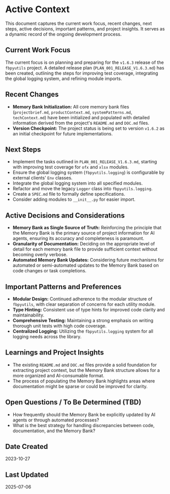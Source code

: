 # Active Context

This document captures the current work focus, recent changes, next steps, active decisions, important patterns, and project insights. It serves as a dynamic record of the ongoing development process.

## Current Work Focus
The current focus is on planning and preparing for the `v1.6.3` release of the `fbpyutils` project. A detailed release plan (`PLAN_001_RELEASE_V1.6.3.md`) has been created, outlining the steps for improving test coverage, integrating the global logging system, and refining module imports.

## Recent Changes
- **Memory Bank Initialization:** All core memory bank files (`projectbrief.md`, `productContext.md`, `systemPatterns.md`, `techContext.md`) have been initialized and populated with detailed information derived from the project's `README.md` and `DOC.md` files.
- **Version Checkpoint:** The project status is being set to version `v1.6.2` as an initial checkpoint for future implementations.

## Next Steps
- Implement the tasks outlined in `PLAN_001_RELEASE_V1.6.3.md`, starting with improving test coverage for `ofx` and `xlsx` modules.
- Ensure the global logging system (`fbpyutils.logging`) is configurable by external clients' `Env` classes.
- Integrate the global logging system into all specified modules.
- Refactor and move the legacy `Logger` class into `fbpyutils.logging`.
- Create a `SPEC.md` file to formally define specifications.
- Consider adding modules to `__init__.py` for easier import.

## Active Decisions and Considerations
- **Memory Bank as Single Source of Truth:** Reinforcing the principle that the Memory Bank is the primary source of project information for AI agents, ensuring its accuracy and completeness is paramount.
- **Granularity of Documentation:** Deciding on the appropriate level of detail for each memory bank file to provide sufficient context without becoming overly verbose.
- **Automated Memory Bank Updates:** Considering future mechanisms for automated or semi-automated updates to the Memory Bank based on code changes or task completions.

## Important Patterns and Preferences
- **Modular Design:** Continued adherence to the modular structure of `fbpyutils`, with clear separation of concerns for each utility module.
- **Type Hinting:** Consistent use of type hints for improved code clarity and maintainability.
- **Comprehensive Testing:** Maintaining a strong emphasis on writing thorough unit tests with high code coverage.
- **Centralized Logging:** Utilizing the `fbpyutils.logging` system for all logging needs across the library.

## Learnings and Project Insights
- The existing `README.md` and `DOC.md` files provide a solid foundation for extracting project context, but the Memory Bank structure allows for a more organized and AI-consumable format.
- The process of populating the Memory Bank highlights areas where documentation might be sparse or could be improved for clarity.

## Open Questions / To Be Determined (TBD)
- How frequently should the Memory Bank be explicitly updated by AI agents or through automated processes?
- What is the best strategy for handling discrepancies between code, documentation, and the Memory Bank?

## Date Created
2023-10-27

## Last Updated
2025-07-06
